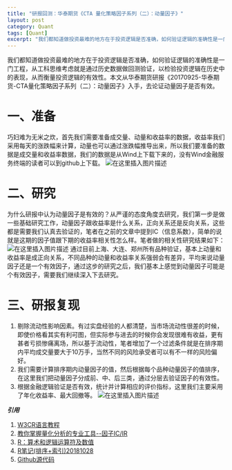 ```yaml
---
title: "研报回测：华泰期货《CTA 量化策略因子系列（二）：动量因子》"
layout: post
category: Quant
tags: [Quant]
excerpt: "我们都知道做投资最难的地方在于投资逻辑是否准确，如何验证逻辑的准确性是一门工程，从工科思维考虑就是通过历史数据做回测验证，以检验投资逻辑在历史中的表现，从而衡量投资逻辑的有效性。本文从华泰期货研报《20170925-华泰期货-CTA量化策略因子系列（二）：动量因子》入手，去论证动量因子是否有效。"
---
```


我们都知道做投资最难的地方在于投资逻辑是否准确，如何验证逻辑的准确性是一门工程，从工科思维考虑就是通过历史数据做回测验证，以检验投资逻辑在历史中的表现，从而衡量投资逻辑的有效性。本文从华泰期货研报《20170925-华泰期货-CTA量化策略因子系列（二）：动量因子》入手，去论证动量因子是否有效。
# 一、准备
巧妇难为无米之炊，首先我们需要准备成交量、动量和收益率的数据，收益率我们采用每天的涨跌幅来计算，动量也可以通过涨跌幅推导出来，所以我们要准备的数据是成交量和收益率数据，我们的数据是从Wind上下载下来的，没有Wind金融服务终端的读者可以到github上下载。
![在这里插入图片描述](https://img-blog.csdnimg.cn/2019042100142957.png?x-oss-process=image/watermark,type_ZmFuZ3poZW5naGVpdGk,shadow_10,text_aHR0cHM6Ly9ibG9nLmNzZG4ubmV0L3hpYXhpYW5iYQ==,size_16,color_FFFFFF,t_70)
# 二、研究
为什么研报中认为动量因子是有效的？从严谨的态度角度去研究，我们第一步是做一些基础研究工作，动量因子跟收益率是什么关系，正向关系还是反向关系，这些都是需要我们认真去验证的，笔者在之前的文章中提到IC（信息系数），简单的说就是这期的因子值跟下期的收益率相关性怎么样。笔者做的相关性研究结果如下：
![在这里插入图片描述](https://img-blog.csdnimg.cn/20190421001612662.png)
通过目前上海、大连、郑州所有品种验证，基本上动量和收益率是成正向关系，不同品种的动量和收益率关系强弱会有差异，平均来说动量因子还是一个有效因子，通过这步的研究之后，我们基本上感觉到动量因子可能是个有效因子，需要我们继续深入下去研究。
# 三、研报复现
1. 剔除流动性影响因素。有过实盘经验的人都清楚，当市场流动性很差的时候，即使价格看其实有利可图，但实际参与进去的时候你会发现很难有收益，更有甚者亏损惨痛离场，所以基于流动性，笔者增加了一个过滤条件就是在排序期内平均成交量要大于10万手，当然不同的风险承受者可以有不一样的风险偏好。
2. 我们需要计算排序期内动量因子的值，然后根据每个品种动量因子的值排序，在这里我们把动量因子分成前、中、后三类，通过分层去验证因子的有效性。
3. 根据金融逻辑验证是否有效，统计并计算相应的评价指标，这里我们主要采用了年化收益率、最大回撤等。
![在这里插入图片描述](https://img-blog.csdnimg.cn/20190421002924654.png?x-oss-process=image/watermark,type_ZmFuZ3poZW5naGVpdGk,shadow_10,text_aHR0cHM6Ly9ibG9nLmNzZG4ubmV0L3hpYXhpYW5iYQ==,size_16,color_FFFFFF,t_70)

***引用***
1. [W3CR语言教程](https://www.w3cschool.cn/r/r_operators.html)
2. [教你掌握量化分析的专业工具--因子IC/IR](https://xueqiu.com/1652627245/108835836)
3. [R：算术和逻辑运算符及数值](https://blog.csdn.net/thoixy/article/details/40429373)
4. [R笔记(排序+索引)20181028](https://blog.csdn.net/dogyii/article/details/83477264)
5.  [Github源代码](https://github.com/xianba/Jesus/tree/master/Finance/ResearchReport)
